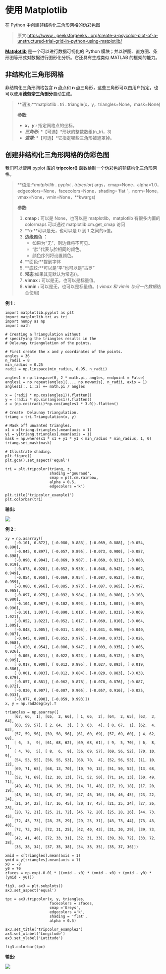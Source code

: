 # 使用 Matplotlib

在 Python 中创建非结构化三角形网格的伪彩色图

> 原文:[https://www . geeksforgeeks . org/create-a-psycolor-plot-of-a-unstructured-trial-grid-in-python-using-matplotlib/](https://www.geeksforgeeks.org/create-a-pseudocolor-plot-of-an-unstructured-triangular-grid-in-python-using-matplotlib/)

[**Matplotlib**](https://www.geeksforgeeks.org/python-matplotlib-an-overview/) 是一个可以进行数据可视化的 Python 模块；并以饼图、直方图、条形图等形式对数据进行图形化分析。它还具有生成类似 MATLAB 的框架的能力。

## 非结构化三角形网格

非结构化三角形网格包含 **n 点**点和 **n 点**三角形，这些三角形可以由用户指定，也可以使用**德劳奈三角剖分**自动生成。

> **语法:**matplotlib . tri . triangle(x，y，triangles=None，mask=None)
> 
> **参数:**
> 
> *   ***x，y :*** 指定网格点的坐标。
> *   ***三角形:*** *【可选】*形状的整数数组(n_tri，3)
> *   ***遮罩:*** *【可选】*它指定哪些三角形被遮罩掉。

## 创建非结构化三角形网格的伪彩色图

我们可以使用 pyplot 库的 **tripcolor()** 函数绘制一个伪彩色的非结构化三角形网格。

> **语法:**matplotlib . pyplot . tripcolor(* args，cmap=None，alpha=1.0，edgecolors=None，facecolors=None，shading='flat '，norm=None，vmax=None，vmin=None，**kwargs)
> 
> **参数:**
> 
> 1.  **cmap :** 可以是 None，也可以是 matplotlib，matplotlib 有很多内置的 colormaps 可以通过 matplotlib.cm.get_cmap 访问
> 2.  **α:**可以是无，也可以是 0 到 1 之间的α值。
> 3.  **边缘颜色 ：**
>     *   如果为“无”，则边缘将不可见。
>     *   “脸”代表与脸相同的颜色。
>     *   颜色序列将设置颜色。
> 4.  **面色:**提到字体
> 5.  **底纹:**可以是“平”也可以是“古罗”
> 6.  **常态**:如果其无默认为常态()。
> 7.  **vimax :** 可以是无，也可以是标量值。
> 8.  **vimin :** 可以是无，也可以是标量值。( *vimax 和 vimin 与归一化数据*结合使用)

**例 1 :**

```
import matplotlib.pyplot as plt
import matplotlib.tri as tri
import numpy as np
import math

# Creating a Triangulation without 
# specifying the triangles results in the
# Delaunay triangulation of the points.

# First create the x and y coordinates of the points.
angles = 36
n_radii = 8
min_radius = 0.25
radii = np.linspace(min_radius, 0.95, n_radii)

angles1 = np.linspace(0, 2 * math.pi, angles, endpoint = False)
angles1 = np.repeat(angles1[..., np.newaxis], n_radii, axis = 1)
angles1[:, 1::2] += math.pi / angles

x = (radii * np.cos(angles1)).flatten()
y = (radii * np.sin(angles1)).flatten()
z = (np.cos(radii)*np.cos(angles1 * 3.0)).flatten()

# Create  Delaunay triangulation.
triang = tri.Triangulation(x, y)

# Mask off unwanted triangles.
x1 = x[triang.triangles].mean(axis = 1)
y1 = y[triang.triangles].mean(axis = 1)
mask = np.where(x1 * x1 + y1 * y1 < min_radius * min_radius, 1, 0)
triang.set_mask(mask)

# Illustrate shading.
plt.figure()
plt.gca().set_aspect('equal')

tri = plt.tripcolor(triang, z,
                    shading ='gouraud',
                    cmap = plt.cm.rainbow,
                    alpha = 0.5,
                    edgecolors ='k')

plt.title('tripcolor_example1')
plt.colorbar(tri)
```

**输出:**

![](img/ae625bce3fca71d93159f5bb714f7784.png)

**例 2 :**

```
xy = np.asarray([
    [-0.101, 0.872], [-0.080, 0.883], [-0.069, 0.888], [-0.054, 0.890],
    [-0.045, 0.897], [-0.057, 0.895], [-0.073, 0.900], [-0.087, 0.898],
    [-0.090, 0.904], [-0.069, 0.907], [-0.069, 0.921], [-0.080, 0.919],
    [-0.073, 0.928], [-0.052, 0.930], [-0.048, 0.942], [-0.062, 0.949],
    [-0.054, 0.958], [-0.069, 0.954], [-0.087, 0.952], [-0.087, 0.959],
    [-0.080, 0.966], [-0.085, 0.973], [-0.087, 0.965], [-0.097, 0.965],
    [-0.097, 0.975], [-0.092, 0.984], [-0.101, 0.980], [-0.108, 0.980],
    [-0.104, 0.987], [-0.102, 0.993], [-0.115, 1.001], [-0.099, 0.996],
    [-0.101, 1.007], [-0.090, 1.010], [-0.087, 1.021], [-0.069, 1.021],
    [-0.052, 1.022], [-0.052, 1.017], [-0.069, 1.010], [-0.064, 1.005],
    [-0.048, 1.005], [-0.031, 1.005], [-0.031, 0.996], [-0.040, 0.987],
    [-0.045, 0.980], [-0.052, 0.975], [-0.040, 0.973], [-0.026, 0.968],
    [-0.020, 0.954], [-0.006, 0.947], [ 0.003, 0.935], [ 0.006, 0.926],
    [ 0.005, 0.921], [ 0.022, 0.923], [ 0.033, 0.912], [ 0.029, 0.905],
    [ 0.017, 0.900], [ 0.012, 0.895], [ 0.027, 0.893], [ 0.019, 0.886],
    [ 0.001, 0.883], [-0.012, 0.884], [-0.029, 0.883], [-0.038, 0.879],
    [-0.057, 0.881], [-0.062, 0.876], [-0.078, 0.876], [-0.087, 0.872],
    [-0.030, 0.907], [-0.007, 0.905], [-0.057, 0.916], [-0.025, 0.933],
    [-0.077, 0.990], [-0.059, 0.993]])
x, y = np.rad2deg(xy).T

triangles = np.asarray([
    [67, 66,  1], [65,  2, 66], [ 1, 66,  2], [64,  2, 65], [63,  3, 64],
    [60, 59, 57], [ 2, 64,  3], [ 3, 63,  4], [ 0, 67,  1], [62,  4, 63],
    [57, 59, 56], [59, 58, 56], [61, 60, 69], [57, 69, 60], [ 4, 62, 68],
    [ 6,  5,  9], [61, 68, 62], [69, 68, 61], [ 9,  5, 70], [ 6,  8,  7],
    [ 4, 70,  5], [ 8,  6,  9], [56, 69, 57], [69, 56, 52], [70, 10,  9],
    [54, 53, 55], [56, 55, 53], [68, 70,  4], [52, 56, 53], [11, 10, 12],
    [69, 71, 68], [68, 13, 70], [10, 70, 13], [51, 50, 52], [13, 68, 71],
    [52, 71, 69], [12, 10, 13], [71, 52, 50], [71, 14, 13], [50, 49, 71],
    [49, 48, 71], [14, 16, 15], [14, 71, 48], [17, 19, 18], [17, 20, 19],
    [48, 16, 14], [48, 47, 16], [47, 46, 16], [16, 46, 45], [23, 22, 24],
    [21, 24, 22], [17, 16, 45], [20, 17, 45], [21, 25, 24], [27, 26, 28],
    [20, 72, 21], [25, 21, 72], [45, 72, 20], [25, 28, 26], [44, 73, 45],
    [72, 45, 73], [28, 25, 29], [29, 25, 31], [43, 73, 44], [73, 43, 40],
    [72, 73, 39], [72, 31, 25], [42, 40, 43], [31, 30, 29], [39, 73, 40],
    [42, 41, 40], [72, 33, 31], [32, 31, 33], [39, 38, 72], [33, 72, 38],
    [33, 38, 34], [37, 35, 38], [34, 38, 35], [35, 37, 36]])

xmid = x[triangles].mean(axis = 1)
ymid = y[triangles].mean(axis = 1)
x0 = -8
y0 = 70
zfaces = np.exp(-0.01 * ((xmid - x0) * (xmid - x0) + (ymid - y0) * (ymid - y0)))

fig3, ax3 = plt.subplots()
ax3.set_aspect('equal')

tpc = ax3.tripcolor(x, y, triangles,
                    facecolors = zfaces,
                    cmap ='Greys', 
                    edgecolors ='k',
                    shading = 'flat',
                    alpha = 0.5)

ax3.set_title('tripcolor_example2')
ax3.set_xlabel('Longitude')
ax3.set_ylabel('Latitude')

fig3.colorbar(tpc)
```

**输出:**

![](img/a1c92c943c5cc6394116ffec8c2d29cc.png)